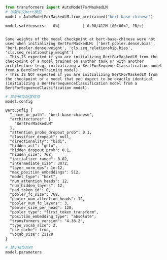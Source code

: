 ```python
from transformers import AutoModelForMaskedLM
# 加载中文bert模型
model = AutoModelForMaskedLM.from_pretrained("bert-base-chinese")
```


    model.safetensors:   0%|          | 0.00/412M [00:00<?, ?B/s]


    Some weights of the model checkpoint at bert-base-chinese were not used when initializing BertForMaskedLM: ['bert.pooler.dense.bias', 'bert.pooler.dense.weight', 'cls.seq_relationship.bias', 'cls.seq_relationship.weight']
    - This IS expected if you are initializing BertForMaskedLM from the checkpoint of a model trained on another task or with another architecture (e.g. initializing a BertForSequenceClassification model from a BertForPreTraining model).
    - This IS NOT expected if you are initializing BertForMaskedLM from the checkpoint of a model that you expect to be exactly identical (initializing a BertForSequenceClassification model from a BertForSequenceClassification model).



```python
# 显示模型配置信息
model.config
```




    BertConfig {
      "_name_or_path": "bert-base-chinese",
      "architectures": [
        "BertForMaskedLM"
      ],
      "attention_probs_dropout_prob": 0.1,
      "classifier_dropout": null,
      "directionality": "bidi",
      "hidden_act": "gelu",
      "hidden_dropout_prob": 0.1,
      "hidden_size": 768,
      "initializer_range": 0.02,
      "intermediate_size": 3072,
      "layer_norm_eps": 1e-12,
      "max_position_embeddings": 512,
      "model_type": "bert",
      "num_attention_heads": 12,
      "num_hidden_layers": 12,
      "pad_token_id": 0,
      "pooler_fc_size": 768,
      "pooler_num_attention_heads": 12,
      "pooler_num_fc_layers": 3,
      "pooler_size_per_head": 128,
      "pooler_type": "first_token_transform",
      "position_embedding_type": "absolute",
      "transformers_version": "4.38.2",
      "type_vocab_size": 2,
      "use_cache": true,
      "vocab_size": 21128
    }




```python
# 显示模型结构
model.parameters
```




<div style="max-width:800px; border: 1px solid var(--colab-border-color);"><style>
      pre.function-repr-contents {
        overflow-x: auto;
        padding: 8px 12px;
        max-height: 500px;
      }

      pre.function-repr-contents.function-repr-contents-collapsed {
        cursor: pointer;
        max-height: 100px;
      }
    </style>
    <pre style="white-space: initial; background:
         var(--colab-secondary-surface-color); padding: 8px 12px;
         border-bottom: 1px solid var(--colab-border-color);"><b>torch.nn.modules.module.Module.parameters</b><br/>def parameters(recurse: bool=True) -&gt; Iterator[Parameter]</pre><pre class="function-repr-contents function-repr-contents-collapsed" style=""><a class="filepath" style="display:none" href="#">/usr/local/lib/python3.10/dist-packages/torch/nn/modules/module.py</a>Return an iterator over module parameters.

This is typically passed to an optimizer.

Args:
    recurse (bool): if True, then yields parameters of this module
        and all submodules. Otherwise, yields only parameters that
        are direct members of this module.

Yields:
    Parameter: module parameter

Example::

    &gt;&gt;&gt; # xdoctest: +SKIP(&quot;undefined vars&quot;)
    &gt;&gt;&gt; for param in model.parameters():
    &gt;&gt;&gt;     print(type(param), param.size())
    &lt;class &#x27;torch.Tensor&#x27;&gt; (20L,)
    &lt;class &#x27;torch.Tensor&#x27;&gt; (20L, 1L, 5L, 5L)</pre>
      <script>
      if (google.colab.kernel.accessAllowed && google.colab.files && google.colab.files.view) {
        for (const element of document.querySelectorAll('.filepath')) {
          element.style.display = 'block'
          element.onclick = (event) => {
            event.preventDefault();
            event.stopPropagation();
            google.colab.files.view(element.textContent, 2171);
          };
        }
      }
      for (const element of document.querySelectorAll('.function-repr-contents')) {
        element.onclick = (event) => {
          event.preventDefault();
          event.stopPropagation();
          element.classList.toggle('function-repr-contents-collapsed');
        };
      }
      </script>
      </div>



## 2 加载词元化工具


```python
from transformers import AutoTokenizer
tokenizer = AutoTokenizer.from_pretrained("bert-base-chinese")
tokenizer
```




    BertTokenizerFast(name_or_path='bert-base-chinese', vocab_size=21128, model_max_length=512, is_fast=True, padding_side='right', truncation_side='right', special_tokens={'unk_token': '[UNK]', 'sep_token': '[SEP]', 'pad_token': '[PAD]', 'cls_token': '[CLS]', 'mask_token': '[MASK]'}, clean_up_tokenization_spaces=True),  added_tokens_decoder={
    	0: AddedToken("[PAD]", rstrip=False, lstrip=False, single_word=False, normalized=False, special=True),
    	100: AddedToken("[UNK]", rstrip=False, lstrip=False, single_word=False, normalized=False, special=True),
    	101: AddedToken("[CLS]", rstrip=False, lstrip=False, single_word=False, normalized=False, special=True),
    	102: AddedToken("[SEP]", rstrip=False, lstrip=False, single_word=False, normalized=False, special=True),
    	103: AddedToken("[MASK]", rstrip=False, lstrip=False, single_word=False, normalized=False, special=True),
    }




```python
sent1 = '我爱机器学习'
sent2 = '我更爱深度学习'
#编码两个句子
encode_result = tokenizer.encode(
    text=sent1,
    text_pair=sent2,

    #当句子长度大于max_length时,截断
    truncation=True,

    #一律补pad到max_length长度
    padding='max_length',
    add_special_tokens=True,
    max_length=15,
    return_tensors=None,
)
print(encode_result)
```

    [101, 2769, 4263, 3322, 1690, 2110, 739, 102, 2769, 3291, 4263, 3918, 2428, 2110, 102]



```python
tokenizer.decode(encode_result)
```




    '[CLS] 我 爱 机 器 学 习 [SEP] 我 更 爱 深 度 学 [SEP]'




```python
#获取字典
mydict = tokenizer.get_vocab()

type(mydict), len(mydict), '强化' in mydict,
```




    (dict, 21128, False)




```python
#添加新词
tokenizer.add_tokens(new_tokens=['强化', '学习'])

#添加新符号
tokenizer.add_special_tokens({'eos_token': '[EOS]'})

mydict = tokenizer.get_vocab()

type(mydict), len(mydict), mydict['强化'], mydict['[EOS]']
```




    (dict, 21131, 21128, 21130)




```python
#编码新添加的词
encode_result = tokenizer.encode(
    text='学习强化学习[EOS]',
    text_pair=None,

    #当句子长度大于max_length时,截断
    truncation=True,

    #一律补pad到max_length长度
    padding='max_length',
    add_special_tokens=True,
    max_length=10,
    return_tensors=None,
)

print(encode_result)

tokenizer.decode(encode_result)
```

    [101, 21129, 21128, 21129, 21130, 102, 0, 0, 0, 0]





    '[CLS] 学习 强化 学习 [EOS] [SEP] [PAD] [PAD] [PAD] [PAD]'




```python

```
